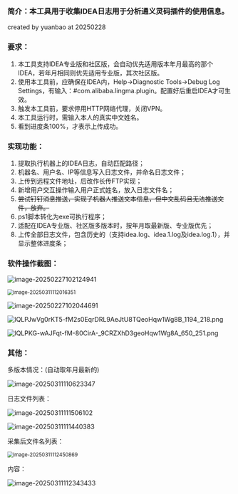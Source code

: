 ### 简介：本工具用于收集IDEA日志用于分析通义灵码插件的使用信息。

created by yuanbao at 20250228



### 要求：

1. 本工具支持IDEA专业版和社区版，会自动优先适用版本年月最高的那个IDEA，若年月相同则优先适用专业版，其次社区版。
2. 使用本工具前，应确保在IDEA内，Help->Diagnostic Tools->Debug Log Settings，有输入：#com.alibaba.lingma.plugin。配置好后重启IDEA才可生效。
3. 触发本工具前，要求停用HTTP网络代理，关闭VPN。
4. 本工具运行时，需输入本人的真实中文姓名。
5. 看到进度条100%，才表示上传成功。





### 实现功能：

1. 提取执行机器上的IDEA日志，自动匹配路径；
2. 机器名、用户名、IP等信息写入日志文件，并命名日志文件；
3. 上传到远程文件地址，后改作长传FTP实现；
4. 新增用户交互操作输入用户正式姓名，放入日志文件名；
5. ~~尝试钉钉消息推送，实现了机器人推送文本信息，但中文乱码且无法推送文件，放弃。~~
6. ps1脚本转化为exe可执行程序；
7. 适配在IDEA专业版、社区版多版本时，按年月取最新版、专业版优先；
8. 上传全部日志文件，包含历史的（支持idea.log、idea.1.log及idea.log.1），并显示整体进度条；





### 软件操作截图：

![image-20250227102124941](https://yuanbao-oss.oss-cn-shenzhen.aliyuncs.com/img/public_imgs/PicGo/202502271021028.png)

<img src="https://yuanbao-oss.oss-cn-shenzhen.aliyuncs.com/img/public_imgs/PicGo/202503111120246.png" alt="image-20250311112016351" style="zoom: 80%;" />

![image-20250227102044691](https://yuanbao-oss.oss-cn-shenzhen.aliyuncs.com/img/public_imgs/PicGo/202502271020989.png)

![lQLPJwVg0rKT5-fM2s0EqrDRL9AeJtU8TQeoHqw1Wg8B_1194_218.png](https://yuanbao-oss.oss-cn-shenzhen.aliyuncs.com/img/public_imgs/PicGo/202503111102206.png)

![lQLPKG-wAJFqt-fM-80CirA-_9CRZXhD3geoHqw1Wg8A_650_251.png](https://yuanbao-oss.oss-cn-shenzhen.aliyuncs.com/img/public_imgs/PicGo/202503111102067.png)







### 其他：

多版本情况：(自动取年月最新的)

![image-20250311110623347](https://yuanbao-oss.oss-cn-shenzhen.aliyuncs.com/img/public_imgs/PicGo/202503111106106.png)

日志文件列表：

![image-20250311111506102](https://yuanbao-oss.oss-cn-shenzhen.aliyuncs.com/img/public_imgs/PicGo/202503111115481.png)

![image-20250311111440383](https://yuanbao-oss.oss-cn-shenzhen.aliyuncs.com/img/public_imgs/PicGo/202503111114516.png)



采集后文件名列表：

<img src="https://yuanbao-oss.oss-cn-shenzhen.aliyuncs.com/img/public_imgs/PicGo/202503111124177.png" alt="image-20250311112450869" style="zoom:80%;" />

内容：

![image-20250311112343433](https://yuanbao-oss.oss-cn-shenzhen.aliyuncs.com/img/public_imgs/PicGo/202503111123259.png)